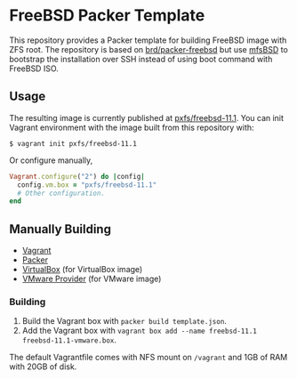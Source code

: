 FreeBSD Packer Template
=======================

This repository provides a Packer template for building FreeBSD image with ZFS root. The repository is based on [brd/packer-freebsd](https://github.com/brd/packer-freebsd) but use [mfsBSD](http://mfsbsd.vx.sk/) to bootstrap the installation over SSH instead of using boot command with FreeBSD ISO.

## Usage

The resulting image is currently published at [pxfs/freebsd-11.1](https://vagrantcloud.com/pxfs/boxes/freebsd-11.1). You can init Vagrant environment with the image built from this repository with:

```shell
$ vagrant init pxfs/freebsd-11.1
```

Or configure manually,

```ruby
Vagrant.configure("2") do |config|
  config.vm.box = "pxfs/freebsd-11.1"
  # Other configuration.
end
```

## Manually Building

* [Vagrant](https://www.vagrantup.com/)
* [Packer](https://www.packer.io/)
* [VirtualBox](https://www.virtualbox.org/) (for VirtualBox image)
* [VMware Provider](https://www.vagrantup.com/vmware) (for VMware image)

### Building

1. Build the Vagrant box with `packer build template.json`.
2. Add the Vagrant box with `vagrant box add --name freebsd-11.1 freebsd-11.1-vmware.box`.

The default Vagrantfile comes with NFS mount on `/vagrant` and 1GB of RAM with 20GB of disk.
